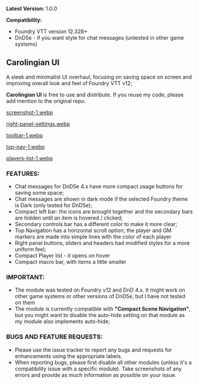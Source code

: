 **Latest Version:** 1.0.0

**Compatibility:** 
- Foundry VTT version 12.328+
- DnD5e - if you want style for chat messages (untested in other game systems)

## Carolingian UI
A sleek and minimalist UI overhaul, focusing on saving space on screen and improving overall look and feel of Foundry VTT v12;

**Carolingian UI** is free to use and distribute. If you reuse my code, please add mention to the original repo. 

[screenshot-1.webp](./demo/screenshot-1.webp)

[right-panel-settings.webp](./demo/right-panel-settings.webp)

[toolbar-1.webp](./demo/toolbar-1.webp)

[top-nav-1.webp](./demo/top-nav-1.webp)

[players-list-1.webp](./demo/players-list-1.webp)

### FEATURES:
- Chat messages for DnD5e 4.x have more compact usage buttons for saving some space;
- Chat messages are shown in dark mode if the selected Foundry theme is Dark (only tested for DnD5e);
- Compact left bar: the icons are brought together and the secondary bars are hidden until an item is hovered / clicked;
- Secondary controls bar has a different color to make it more clear;
- Top Navigation has a horizontal scroll option; the player and GM markers are made into simple lines with the color of each player
- Right panel buttons, sliders and headers had modified styles for a more uniform feel;
- Compact Player list - it opens on hover
- Compact macro bar, with items a little smaller

### IMPORTANT:
- The module was tested on Foundry v12 and DnD 4.x. It might work on other game systems or other versions of DnD5e, but I have not tested on them
- The module is currently compatible with **"Compact Scene Navigation"**, but you might want to disable the auto-hide setting on that module as my module also implements auto-hide;

### BUGS AND FEATURE REQUESTS:
- Please use the issue tracker to report any bugs and requests for enhancements using the appropriate labels.
- When reporting bugs, please first disable all other modules (unless it's a compatibility issue with a specific module). Take screenshots of any errors and provide as much information as possible on your issue. 
